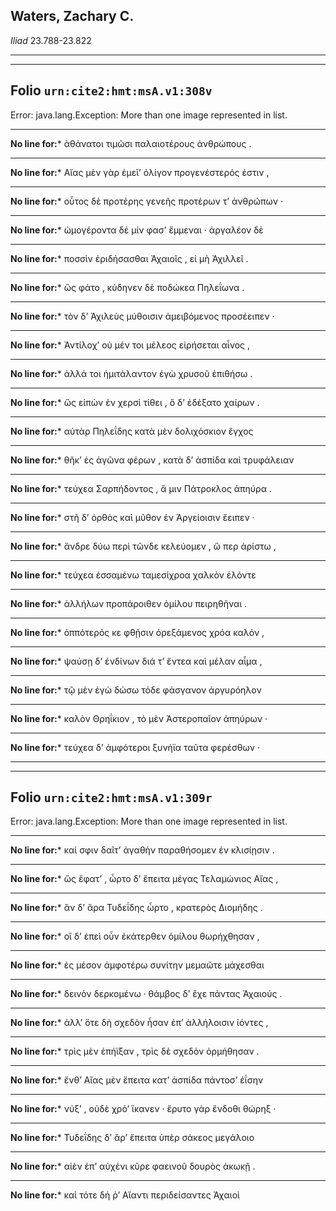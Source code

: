 ## Waters, Zachary C.

*Iliad* 23.788-23.822

---

---

## **Folio `urn:cite2:hmt:msA.v1:308v`**



Error: java.lang.Exception: More than one image represented in list.

--- 

 **No line for:*** ἀθάνατοι τιμῶσι παλαιοτέρους ἀνθρώπους .

--- 

 **No line for:*** Αἴας μὲν γὰρ ἐμεῖʼ ὀλίγον προγενέστερός ἐστιν ,

--- 

 **No line for:*** οὗτος δὲ προτέρης γενεῆς προτέρων τʼ ἀνθρώπων ·

--- 

 **No line for:*** ὠμογέροντα δέ μίν φασʼ ἔμμεναι · ἀργαλέον δὲ

--- 

 **No line for:*** ποσσὶν ἐριδήσασθαι Ἀχαιοῖς , εἰ μὴ Ἀχιλλεῖ .

--- 

 **No line for:*** ὣς φάτο , κύδηνεν δὲ ποδώκεα Πηλεΐωνα .

--- 

 **No line for:*** τὸν δʼ Ἀχιλεὺς μύθοισιν ἀμειβόμενος προσέειπεν ·

--- 

 **No line for:*** Ἀντίλοχʼ οὐ μέν τοι μέλεος εἰρήσεται αἶνος ,

--- 

 **No line for:*** ἀλλά τοι ἡμιτάλαντον ἐγὼ χρυσοῦ ἐπιθήσω .

--- 

 **No line for:*** ὣς εἰπὼν ἐν χερσὶ τίθει , ὃ δʼ ἐδέξατο χαίρων .

--- 

 **No line for:*** αὐτὰρ Πηλεΐδης κατὰ μὲν δολιχόσκιον ἔγχος

--- 

 **No line for:*** θῆκʼ ἐς ἀγῶνα φέρων , κατὰ δʼ ἀσπίδα καὶ τρυφάλειαν

--- 

 **No line for:*** τεύχεα Σαρπήδοντος , ἅ μιν Πάτροκλος ἀπηύρα .

--- 

 **No line for:*** στῆ δʼ ὀρθὸς καὶ μῦθον ἐν Ἀργείοισιν ἔειπεν ·

--- 

 **No line for:*** ἄνδρε δύω περὶ τῶνδε κελεύομεν , ὥ περ ἀρίστω ,

--- 

 **No line for:*** τεύχεα ἑσσαμένω ταμεσίχροα χαλκὸν ἑλόντε

--- 

 **No line for:*** ἀλλήλων προπάροιθεν ὁμίλου πειρηθῆναι .

--- 

 **No line for:*** ὁππότερός κε φθῇσιν ὀρεξάμενος χρόα καλόν ,

--- 

 **No line for:*** ψαύσῃ δʼ ἐνδίνων διά τʼ ἔντεα καὶ μέλαν αἷμα ,

--- 

 **No line for:*** τῷ μὲν ἐγὼ δώσω τόδε φάσγανον ἀργυρόηλον

--- 

 **No line for:*** καλὸν Θρηΐκιον , τὸ μὲν Ἀστεροπαῖον ἀπηύρων ·

--- 

 **No line for:*** τεύχεα δʼ ἀμφότεροι ξυνήϊα ταῦτα φερέσθων ·

---

---

## **Folio `urn:cite2:hmt:msA.v1:309r`**



Error: java.lang.Exception: More than one image represented in list.

--- 

 **No line for:*** καί σφιν δαῖτʼ ἀγαθὴν παραθήσομεν ἐν κλισίῃσιν .

--- 

 **No line for:*** ὣς ἔφατʼ , ὦρτο δʼ ἔπειτα μέγας Τελαμώνιος Αἴας ,

--- 

 **No line for:*** ἂν δʼ ἄρα Τυδεΐδης ὦρτο , κρατερὸς Διομήδης .

--- 

 **No line for:*** οἳ δʼ ἐπεὶ οὖν ἑκάτερθεν ὁμίλου θωρήχθησαν ,

--- 

 **No line for:*** ἐς μέσον ἀμφοτέρω συνίτην μεμαῶτε μάχεσθαι

--- 

 **No line for:*** δεινὸν δερκομένω · θάμβος δʼ ἔχε πάντας Ἀχαιούς .

--- 

 **No line for:*** ἀλλʼ ὅτε δὴ σχεδὸν ἦσαν ἐπʼ ἀλλήλοισιν ἰόντες ,

--- 

 **No line for:*** τρὶς μὲν ἐπήϊξαν , τρὶς δὲ σχεδὸν ὁρμήθησαν .

--- 

 **No line for:*** ἔνθʼ Αἴας μὲν ἔπειτα κατʼ ἀσπίδα πάντοσʼ ἐΐσην

--- 

 **No line for:*** νύξʼ , οὐδὲ χρόʼ ἵκανεν · ἔρυτο γὰρ ἔνδοθι θώρηξ ·

--- 

 **No line for:*** Τυδεΐδης δʼ ἄρʼ ἔπειτα ὑπὲρ σάκεος μεγάλοιο

--- 

 **No line for:*** αἰὲν ἐπʼ αὐχένι κῦρε φαεινοῦ δουρὸς ἀκωκῇ .

--- 

 **No line for:*** καὶ τότε δή ῥʼ Αἴαντι περιδείσαντες Ἀχαιοὶ